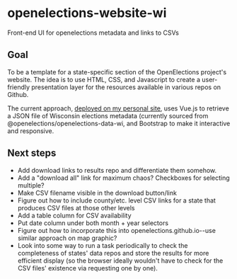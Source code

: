 # openelections-website-wi
Front-end UI for openelections metadata and links to CSVs

## Goal
To be a template for a state-specific section of the OpenElections project's website. The idea is to use HTML, CSS, and Javascript to create a user-friendly presentation layer for the resources available in various repos on Github.

The current approach, [deployed on my personal site](http://www.ndavies.org/openelections-website-wi/), uses Vue.js to retrieve a JSON file of Wisconsin elections metadata (currently sourced from @openelections/openelections-data-wi, and Bootstrap to make it interactive and responsive.

## Next steps
* Add download links to results repo and differentiate them somehow.
* Add a "download all" link for maximum chaos? Checkboxes for selecting multiple?
* Make CSV filename visible in the download button/link
* Figure out how to include county/etc. level CSV links for a state that produces CSV files at those other levels
* Add a table column for CSV availability
* Put date column under both month + year selectors
* Figure out how to incorporate this into openelections.github.io--use similar approach on map graphic?
* Look into some way to run a task periodically to check the completeness of states' data repos and store the results for more efficient display (so the browser ideally wouldn't have to check for the CSV files' existence via requesting one by one).
